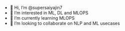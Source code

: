 - 👋 Hi, I’m @supersaiyajin7
- 👀 I’m interested in ML, DL and MLOPS
- 🌱 I’m currently learning MLOPS
- 💞️ I’m looking to collaborate on NLP and ML usecases


<!---
supersaiyajin7/supersaiyajin7 is a ✨ special ✨ repository because its `README.md` (this file) appears on your GitHub profile.
You can click the Preview link to take a look at your changes.
--->
